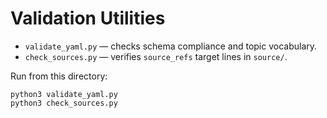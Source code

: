 # Validation Utilities

- `validate_yaml.py` — checks schema compliance and topic vocabulary.
- `check_sources.py` — verifies `source_refs` target lines in `source/`.

Run from this directory:
```
python3 validate_yaml.py
python3 check_sources.py
```
